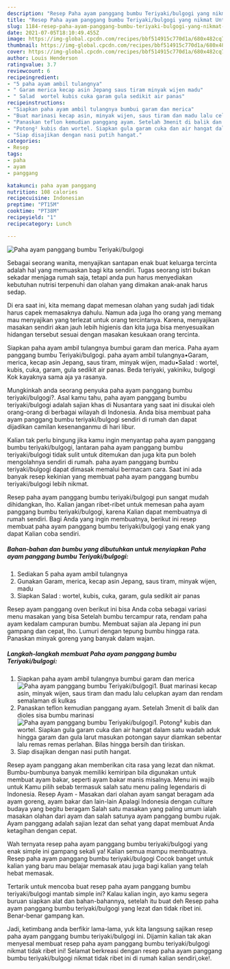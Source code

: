 ```yaml
---
description: "Resep Paha ayam panggang bumbu Teriyaki/bulgogi yang nikmat Untuk Jualan"
title: "Resep Paha ayam panggang bumbu Teriyaki/bulgogi yang nikmat Untuk Jualan"
slug: 1184-resep-paha-ayam-panggang-bumbu-teriyaki-bulgogi-yang-nikmat-untuk-jualan
date: 2021-07-05T18:10:49.455Z
image: https://img-global.cpcdn.com/recipes/bbf514915c770d1a/680x482cq70/paha-ayam-panggang-bumbu-teriyakibulgogi-foto-resep-utama.jpg
thumbnail: https://img-global.cpcdn.com/recipes/bbf514915c770d1a/680x482cq70/paha-ayam-panggang-bumbu-teriyakibulgogi-foto-resep-utama.jpg
cover: https://img-global.cpcdn.com/recipes/bbf514915c770d1a/680x482cq70/paha-ayam-panggang-bumbu-teriyakibulgogi-foto-resep-utama.jpg
author: Louis Henderson
ratingvalue: 3.7
reviewcount: 6
recipeingredient:
- "5 paha ayam ambil tulangnya"
- " Garam merica kecap asin Jepang saus tiram minyak wijen madu"
- " Salad  wortel kubis cuka garam gula sedikit air panas"
recipeinstructions:
- "Siapkan paha ayam ambil tulangnya bumbui garam dan merica"
- "Buat marinasi kecap asin, minyak wijen, saus tiram dan madu lalu celupkan ayam dan rendam semalaman di kulkas"
- "Panaskan teflon kemudian panggang ayam. Setelah 3menit di balik dan dioles sisa bumbu marinasi"
- "Potong² kubis dan wortel. Siapkan gula garam cuka dan air hangat dalam satu wadah aduk hingga garam dan gula larut masukan potongan sayur diamkan sebentar lalu remas remas perlahan. Bilas hingga bersih dan tiriskan."
- "Siap disajikan dengan nasi putih hangat."
categories:
- Resep
tags:
- paha
- ayam
- panggang

katakunci: paha ayam panggang 
nutrition: 108 calories
recipecuisine: Indonesian
preptime: "PT15M"
cooktime: "PT38M"
recipeyield: "1"
recipecategory: Lunch

---
```



![Paha ayam panggang bumbu Teriyaki/bulgogi](https://img-global.cpcdn.com/recipes/bbf514915c770d1a/680x482cq70/paha-ayam-panggang-bumbu-teriyakibulgogi-foto-resep-utama.jpg)

Sebagai seorang wanita, menyajikan santapan enak buat keluarga tercinta adalah hal yang memuaskan bagi kita sendiri. Tugas seorang istri bukan sekadar menjaga rumah saja, tetapi anda pun harus menyediakan kebutuhan nutrisi terpenuhi dan olahan yang dimakan anak-anak harus sedap.

Di era  saat ini, kita memang dapat memesan olahan yang sudah jadi tidak harus capek memasaknya dahulu. Namun ada juga lho orang yang memang mau menyajikan yang terlezat untuk orang tercintanya. Karena, menyajikan masakan sendiri akan jauh lebih higienis dan kita juga bisa menyesuaikan hidangan tersebut sesuai dengan masakan kesukaan orang tercinta. 

Siapkan paha ayam ambil tulangnya bumbui garam dan merica. Paha ayam panggang bumbu Teriyaki/bulgogi. paha ayam ambil tulangnya•Garam, merica, kecap asin Jepang, saus tiram, minyak wijen, madu•Salad : wortel, kubis, cuka, garam, gula sedikit air panas. Beda teriyaki, yakiniku, bulgogi Kok kayaknya sama aja ya rasanya.

Mungkinkah anda seorang penyuka paha ayam panggang bumbu teriyaki/bulgogi?. Asal kamu tahu, paha ayam panggang bumbu teriyaki/bulgogi adalah sajian khas di Nusantara yang saat ini disukai oleh orang-orang di berbagai wilayah di Indonesia. Anda bisa membuat paha ayam panggang bumbu teriyaki/bulgogi sendiri di rumah dan dapat dijadikan camilan kesenanganmu di hari libur.

Kalian tak perlu bingung jika kamu ingin menyantap paha ayam panggang bumbu teriyaki/bulgogi, lantaran paha ayam panggang bumbu teriyaki/bulgogi tidak sulit untuk ditemukan dan juga kita pun boleh mengolahnya sendiri di rumah. paha ayam panggang bumbu teriyaki/bulgogi dapat dimasak memalui bermacam cara. Saat ini ada banyak resep kekinian yang membuat paha ayam panggang bumbu teriyaki/bulgogi lebih nikmat.

Resep paha ayam panggang bumbu teriyaki/bulgogi pun sangat mudah dihidangkan, lho. Kalian jangan ribet-ribet untuk memesan paha ayam panggang bumbu teriyaki/bulgogi, karena Kalian dapat membuatnya di rumah sendiri. Bagi Anda yang ingin membuatnya, berikut ini resep membuat paha ayam panggang bumbu teriyaki/bulgogi yang enak yang dapat Kalian coba sendiri.

<!--inarticleads1-->

##### Bahan-bahan dan bumbu yang dibutuhkan untuk menyiapkan Paha ayam panggang bumbu Teriyaki/bulgogi:

1. Sediakan 5 paha ayam ambil tulangnya
1. Gunakan  Garam, merica, kecap asin Jepang, saus tiram, minyak wijen, madu
1. Siapkan  Salad : wortel, kubis, cuka, garam, gula sedikit air panas


Resep ayam panggang oven berikut ini bisa Anda coba sebagai variasi menu masakan yang bisa Setelah bumbu tercampur rata, rendam paha ayam kedalam campuran bumbu. Membuat sajian ala Jepang ini pun gampang dan cepat, lho. Lumuri dengan tepung bumbu hingga rata. Panaskan minyak goreng yang banyak dalam wajan. 

<!--inarticleads2-->

##### Langkah-langkah membuat Paha ayam panggang bumbu Teriyaki/bulgogi:

1. Siapkan paha ayam ambil tulangnya bumbui garam dan merica
<img src="https://img-global.cpcdn.com/steps/6a5c42dd6ea9eff3/160x128cq70/paha-ayam-panggang-bumbu-teriyakibulgogi-langkah-memasak-1-foto.jpg" alt="Paha ayam panggang bumbu Teriyaki/bulgogi">1. Buat marinasi kecap asin, minyak wijen, saus tiram dan madu lalu celupkan ayam dan rendam semalaman di kulkas
1. Panaskan teflon kemudian panggang ayam. Setelah 3menit di balik dan dioles sisa bumbu marinasi
<img src="https://img-global.cpcdn.com/steps/d6146ea05f65bbcd/160x128cq70/paha-ayam-panggang-bumbu-teriyakibulgogi-langkah-memasak-3-foto.jpg" alt="Paha ayam panggang bumbu Teriyaki/bulgogi">1. Potong² kubis dan wortel. Siapkan gula garam cuka dan air hangat dalam satu wadah aduk hingga garam dan gula larut masukan potongan sayur diamkan sebentar lalu remas remas perlahan. Bilas hingga bersih dan tiriskan.
1. Siap disajikan dengan nasi putih hangat.


Resep ayam panggang akan memberikan cita rasa yang lezat dan nikmat. Bumbu-bumbunya banyak memiliki kemiripan bila digunakan untuk membuat ayam bakar, seperti ayam bakar manis misalnya. Menu ini wajib untuk Kamu pilih sebab termasuk salah satu menu paling legendaris di Indonesia. Resep Ayam - Masakan dari olahan ayam sangat beragam ada ayam goreng, ayam bakar dan lain-lain Apalagi Indonesia dengan culture budaya yang begitu beragam Salah satu masakan yang paling umum ialah masakan olahan dari ayam dan salah satunya ayam panggang bumbu rujak. Ayam panggang adalah sajian lezat dan sehat yang dapat membuat Anda ketagihan dengan cepat. 

Wah ternyata resep paha ayam panggang bumbu teriyaki/bulgogi yang enak simple ini gampang sekali ya! Kalian semua mampu membuatnya. Resep paha ayam panggang bumbu teriyaki/bulgogi Cocok banget untuk kalian yang baru mau belajar memasak atau juga bagi kalian yang telah hebat memasak.

Tertarik untuk mencoba buat resep paha ayam panggang bumbu teriyaki/bulgogi mantab simple ini? Kalau kalian ingin, ayo kamu segera buruan siapkan alat dan bahan-bahannya, setelah itu buat deh Resep paha ayam panggang bumbu teriyaki/bulgogi yang lezat dan tidak ribet ini. Benar-benar gampang kan. 

Jadi, ketimbang anda berfikir lama-lama, yuk kita langsung sajikan resep paha ayam panggang bumbu teriyaki/bulgogi ini. Dijamin kalian tak akan menyesal membuat resep paha ayam panggang bumbu teriyaki/bulgogi nikmat tidak ribet ini! Selamat berkreasi dengan resep paha ayam panggang bumbu teriyaki/bulgogi nikmat tidak ribet ini di rumah kalian sendiri,oke!.

